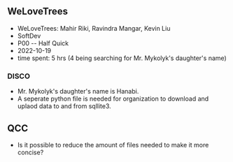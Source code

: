 ## WeLoveTrees

* WeLoveTrees: Mahir Riki, Ravindra Mangar, Kevin Liu
* SoftDev
* P00 -- Half Quick
* 2022-10-19
* time spent: 5 hrs (4 being searching for Mr. Mykolyk's daughter's name)

### DISCO
* Mr. Mykolyk's daughter's name is Hanabi.
* A seperate python file is needed for organization to download and uplaod data to and from sqllite3.

## QCC
* Is it possible to reduce the amount of files needed to make it more concise?
